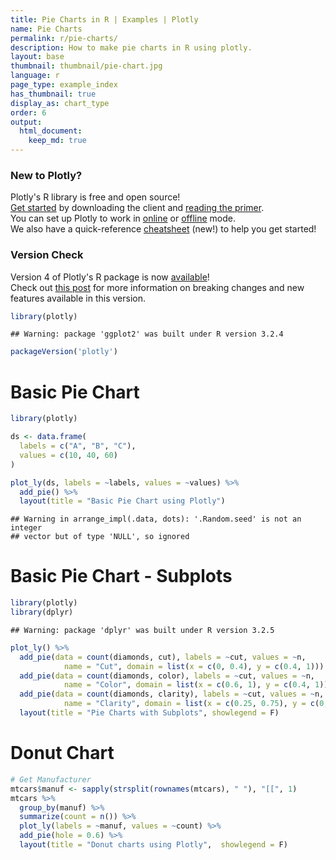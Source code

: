 ```yaml
---
title: Pie Charts in R | Examples | Plotly
name: Pie Charts
permalink: r/pie-charts/
description: How to make pie charts in R using plotly.
layout: base
thumbnail: thumbnail/pie-chart.jpg
language: r
page_type: example_index
has_thumbnail: true
display_as: chart_type
order: 6
output:
  html_document:
    keep_md: true
---
```



### New to Plotly?

Plotly's R library is free and open source!<br>
[Get started](https://plot.ly/r/getting-started/) by downloading the client and [reading the primer](https://plot.ly/r/getting-started/).<br>
You can set up Plotly to work in [online](https://plot.ly/r/getting-started/#hosting-graphs-in-your-online-plotly-account) or [offline](https://plot.ly/r/offline/) mode.<br>
We also have a quick-reference [cheatsheet](https://images.plot.ly/plotly-documentation/images/r_cheat_sheet.pdf) (new!) to help you get started!

### Version Check

Version 4 of Plotly's R package is now [available](https://plot.ly/r/getting-started/#installation)!<br>
Check out [this post](http://moderndata.plot.ly/upgrading-to-plotly-4-0-and-above/) for more information on breaking changes and new features available in this version.

```r
library(plotly)
```

```
## Warning: package 'ggplot2' was built under R version 3.2.4
```

```r
packageVersion('plotly')
```

# Basic Pie Chart


```r
library(plotly)

ds <- data.frame(
  labels = c("A", "B", "C"),
  values = c(10, 40, 60)
)

plot_ly(ds, labels = ~labels, values = ~values) %>%
  add_pie() %>%
  layout(title = "Basic Pie Chart using Plotly")
```

```
## Warning in arrange_impl(.data, dots): '.Random.seed' is not an integer
## vector but of type 'NULL', so ignored
```



# Basic Pie Chart - Subplots


```r
library(plotly)
library(dplyr)
```

```
## Warning: package 'dplyr' was built under R version 3.2.5
```

```r
plot_ly() %>%
  add_pie(data = count(diamonds, cut), labels = ~cut, values = ~n,
            name = "Cut", domain = list(x = c(0, 0.4), y = c(0.4, 1))) %>%
  add_pie(data = count(diamonds, color), labels = ~cut, values = ~n,
            name = "Color", domain = list(x = c(0.6, 1), y = c(0.4, 1))) %>%
  add_pie(data = count(diamonds, clarity), labels = ~cut, values = ~n,
            name = "Clarity", domain = list(x = c(0.25, 0.75), y = c(0, 0.6))) %>%
  layout(title = "Pie Charts with Subplots", showlegend = F)
```



# Donut Chart


```r
# Get Manufacturer
mtcars$manuf <- sapply(strsplit(rownames(mtcars), " "), "[[", 1)
mtcars %>%
  group_by(manuf) %>%
  summarize(count = n()) %>%
  plot_ly(labels = ~manuf, values = ~count) %>%
  add_pie(hole = 0.6) %>%
  layout(title = "Donut charts using Plotly",  showlegend = F)
```




